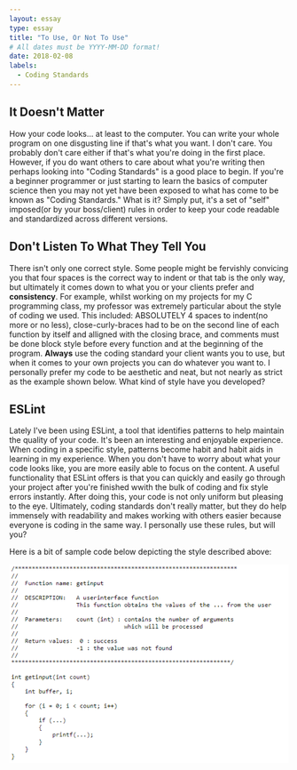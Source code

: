 ```yaml
---
layout: essay
type: essay
title: "To Use, Or Not To Use"
# All dates must be YYYY-MM-DD format!
date: 2018-02-08
labels:
  - Coding Standards
---
```



## It Doesn't Matter
How your code looks... at least to the computer. You can write your whole program on one disgusting line if that's what you want. I don't care. You probably don't care either if that's what you're doing in the first place. However, if you do want others to care about what you're writing then perhaps looking into "Coding Standards" is a good place to begin. If you're a beginner programmer or just starting to learn the basics of computer science then you may not yet have been exposed to what has come to be known as "Coding Standards." What is it? Simply put, it's a set of "self" imposed(or by your boss/client) rules in order to keep your code readable and standardized across different versions. 

## Don't Listen To What They Tell You
There isn't only one correct style. Some people might be fervishly convicing you that four spaces is the correct way to indent or that tab is the only way, but ultimately it comes down to what you or your clients prefer and **consistency**. For example, whilst working on my projects for my C programming class, my professor was extremely particular about the style of coding we used. This included: ABSOLUTELY 4 spaces to indent(no more or no less), close-curly-braces had to be on the second line of each function by itself and alligned with the closing brace, and comments must be done block style before every function and at the beginning of the program. **Always** use the coding standard your client wants you to use, but when it comes to your own projects you can do whatever you want to. I personally prefer my code to be aesthetic and neat, but not nearly as strict as the example shown below. What kind of style have you developed?  


## ESLint
Lately I've been using ESLint, a tool that identifies patterns to help maintain the quality of your code. It's been an interesting and enjoyable experience. When coding in a specific style, patterns become habit and habit aids in learning in my experience. When you don't have to worry about what your code looks like, you are more easily able to focus on the content. A useful functionality that ESLint offers is that you can quickly and easily go through your project after you're finished wwith the bulk of coding and fix style errors instantly. After doing this, your code is not only uniform but pleasing to the eye. Ultimately, coding standards don't really matter, but they do help immensely with readability and makes working with others easier because everyone is coding in the same way. I personally use these rules, but will you?

Here is a bit of sample code below depicting the style described above:

<img class="ui square floated image" src="../images/codingStyle.png">
